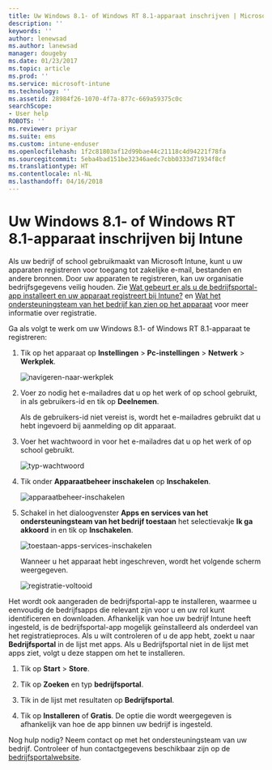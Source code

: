 ```yaml
---
title: Uw Windows 8.1- of Windows RT 8.1-apparaat inschrijven | Microsoft Docs
description: ''
keywords: ''
author: lenewsad
ms.author: lanewsad
manager: dougeby
ms.date: 01/23/2017
ms.topic: article
ms.prod: ''
ms.service: microsoft-intune
ms.technology: ''
ms.assetid: 28984f26-1070-4f7a-877c-669a59375c0c
searchScope:
- User help
ROBOTS: ''
ms.reviewer: priyar
ms.suite: ems
ms.custom: intune-enduser
ms.openlocfilehash: 1f2c81803af12d99bae44c21118c4d94221f78fa
ms.sourcegitcommit: 5eba4bad151be32346aedc7cbb0333d71934f8cf
ms.translationtype: HT
ms.contentlocale: nl-NL
ms.lasthandoff: 04/16/2018
---
```

# <a name="how-to-enroll-your-windows-81-or-windows-rt-81-device-in-intune"></a>Uw Windows 8.1- of Windows RT 8.1-apparaat inschrijven bij Intune

Als uw bedrijf of school gebruikmaakt van Microsoft Intune, kunt u uw apparaten registreren voor toegang tot zakelijke e-mail, bestanden en andere bronnen. Door uw apparaten te registreren, kan uw organisatie bedrijfsgegevens veilig houden. Zie [Wat gebeurt er als u de bedrijfsportal-app installeert en uw apparaat registreert bij Intune?](what-happens-if-you-install-the-company-portal-app-and-enroll-your-device-in-intune-windows.md) en [Wat het ondersteuningsteam van het bedrijf kan zien op het apparaat](what-info-can-your-company-see-when-you-enroll-your-device-in-intune.md) voor meer informatie over registratie.


Ga als volgt te werk om uw Windows 8.1- of Windows RT 8.1-apparaat te registreren:

1.  Tik op het apparaat op **Instellingen** &gt; **Pc-instellingen** &gt; **Netwerk** &gt; **Werkplek**.

    ![navigeren-naar-werkplek](./media/W81-1-workplacejoin.png)

2.  Voer zo nodig het e-mailadres dat u op het werk of op school gebruikt, in als gebruikers-id en tik op **Deelnemen**.

    Als de gebruikers-id niet vereist is, wordt het e-mailadres gebruikt dat u hebt ingevoerd bij aanmelding op dit apparaat.

3.  Voer het wachtwoord in voor het e-mailadres dat u op het werk of op school gebruikt.

    ![typ-wachtwoord](./media/W81-2-workplacesettings_signin.png)

4.  Tik onder **Apparaatbeheer inschakelen** op **Inschakelen**.

    ![apparaatbeheer-inschakelen](./media/W81-3-dev-mgt-turn-on.png)

5.  Schakel in het dialoogvenster **Apps en services van het ondersteuningsteam van het bedrijf toestaan** het selectievakje **Ik ga akkoord** in en tik op **Inschakelen**.

    ![toestaan-apps-services-inschakelen](./media/W81-4-agree-allow-apps-services.png)

    Wanneer u het apparaat hebt ingeschreven, wordt het volgende scherm weergegeven.

    ![registratie-voltooid](./media/W81-5-enrolled-done.png)

Het wordt ook aangeraden de bedrijfsportal-app te installeren, waarmee u eenvoudig de bedrijfsapps die relevant zijn voor u en uw rol kunt identificeren en downloaden. Afhankelijk van hoe uw bedrijf Intune heeft ingesteld, is de bedrijfsportal-app mogelijk geïnstalleerd als onderdeel van het registratieproces. Als u wilt controleren of u de app hebt, zoekt u naar **Bedrijfsportal** in de lijst met apps. Als u Bedrijfsportal niet in de lijst met apps ziet, volgt u deze stappen om het te installeren.

1.  Tik op **Start** &gt; **Store**.

2.  Tik op **Zoeken** en typ **bedrijfsportal**.

3.  Tik in de lijst met resultaten op **Bedrijfsportal**.

4.  Tik op **Installeren** of **Gratis**. De optie die wordt weergegeven is afhankelijk van hoe de app binnen uw bedrijf is ingesteld.

Nog hulp nodig? Neem contact op met het ondersteuningsteam van uw bedrijf. Controleer of hun contactgegevens beschikbaar zijn op de [bedrijfsportalwebsite](https://portal.manage.microsoft.com#HelpDeskDialog).
